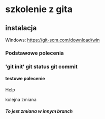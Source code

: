 # szkolenie z gita

## instalacja

Windows: <https://git-scm.com/download/win>


### Podstawowe polecenia
### 'git init' git status git commit 
#### testowe polecenie

Help

kolejna zmiana


##### To jest zmiana w innym branch
